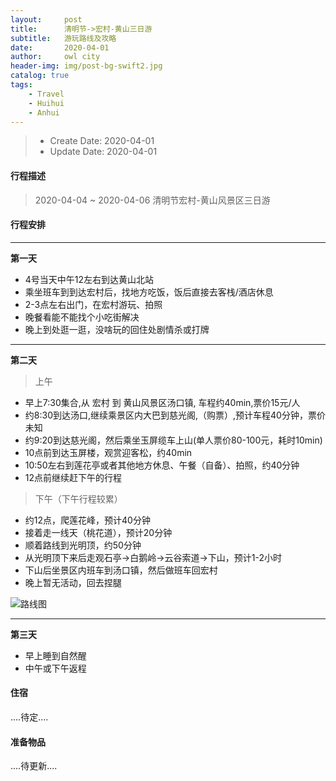 ```yaml
---
layout:     post
title:      清明节->宏村-黄山三日游
subtitle:   游玩路线及攻略
date:       2020-04-01
author:     owl city
header-img: img/post-bg-swift2.jpg
catalog: true
tags:
    - Travel
    - Huihui
    - Anhui
---
```


> - Create Date: 2020-04-01
> - Update Date: 2020-04-01

#### 行程描述
> 2020-04-04 ~ 2020-04-06 清明节宏村-黄山风景区三日游

#### 行程安排
****

**第一天**
- 4号当天中午12左右到达黄山北站
- 乘坐班车到到达宏村后，找地方吃饭，饭后直接去客栈/酒店休息
- 2-3点左右出门，在宏村游玩、拍照
- 晚餐看能不能找个小吃街解决
- 晚上到处逛一逛，没啥玩的回住处剧情杀或打牌


****

**第二天**
>上午

- 早上7:30集合,从 宏村 到 黄山风景区汤口镇, 车程约40min,票价15元/人
- 约8:30到达汤口,继续乘景区内大巴到慈光阁,（购票）,预计车程40分钟，票价未知
- 约9:20到达慈光阁，然后乘坐玉屏缆车上山(单人票价80-100元，耗时10min)
- 10点前到达玉屏楼，观赏迎客松，约40min
- 10:50左右到莲花亭或者其他地方休息、午餐（自备）、拍照，约40分钟
- 12点前继续赶下午的行程

>下午（下午行程较累）

- 约12点，爬莲花峰，预计40分钟
- 接着走一线天（桃花道），预计20分钟
- 顺着路线到光明顶，约50分钟
- 从光明顶下来后走观石亭->白鹅岭->云谷索道->下山，预计1-2小时
- 下山后坐景区内班车到汤口镇，然后做班车回宏村
- 晚上暂无活动，回去捏腿


![路线图](https://tva1.sinaimg.cn/large/00831rSTgy1gdebl0c6asj310f0rbhdt.jpg)

****

**第三天**
- 早上睡到自然醒
- 中午或下午返程

#### 住宿
....待定....


#### 准备物品
....待更新....

